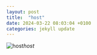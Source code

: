 ```yaml
---
layout: post
title:  "host"
date: 2024-03-22 08:03:04 +0100
categories: jekyll update
---
```





![host]()*host*&nbsp;



[jekyll-docs]: https://jekyllrb.com/docs/home
[jekyll-gh]:   https://github.com/jekyll/jekyll
[jekyll-talk]: https://talk.jekyllrb.com/
